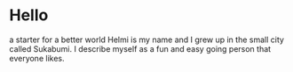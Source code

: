 # Hello
a starter for a better world
Helmi is my name and I grew up in the small city called Sukabumi. 
I describe myself as a fun and easy going person that everyone likes. 
